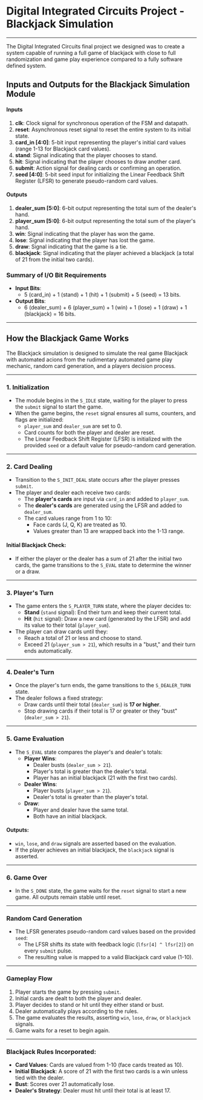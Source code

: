 # Digital Integrated Circuits Project - Blackjack Simulation
----

The Digital Integrated Circuits final project we designed was to create a
system capable of running a full game of blackjack with close to full
randomization and game play experience compared to a fully software defined system.

## Inputs and Outputs for the Blackjack Simulation Module

#### Inputs
1. **clk**: Clock signal for synchronous operation of the FSM and datapath.
2. **reset**: Asynchronous reset signal to reset the entire system to its initial state.
3. **card_in [4:0]**: 5-bit input representing the player's initial card values (range 1-13 for Blackjack card values).
4. **stand**: Signal indicating that the player chooses to stand.
5. **hit**: Signal indicating that the player chooses to draw another card.
6. **submit**: Action signal for dealing cards or confirming an operation.
7. **seed [4:0]**: 5-bit seed input for initializing the Linear Feedback Shift Register (LFSR) to generate pseudo-random card values.

#### Outputs
1. **dealer_sum [5:0]**: 6-bit output representing the total sum of the dealer's hand.
2. **player_sum [5:0]**: 6-bit output representing the total sum of the player's hand.
3. **win**: Signal indicating that the player has won the game.
4. **lose**: Signal indicating that the player has lost the game.
5. **draw**: Signal indicating that the game is a tie.
6. **blackjack**: Signal indicating that the player achieved a blackjack (a total of 21 from the initial two cards).

### Summary of I/O Bit Requirements
- **Input Bits**: 
  - 5 (card_in) + 1 (stand) + 1 (hit) + 1 (submit) + 5 (seed) = 13 bits.
- **Output Bits**: 
  - 6 (dealer_sum) + 6 (player_sum) + 1 (win) + 1 (lose) + 1 (draw) + 1 (blackjack) = 16 bits.

-----

## How the Blackjack Game Works

The Blackjack simulation is designed to simulate the real game Blackjack with automated acions from the rudimentary automated game play mechanic, random card generation, and a players decision process.

---

### **1. Initialization**
- The module begins in the `S_IDLE` state, waiting for the player to press the `submit` signal to start the game.
- When the game begins, the `reset` signal ensures all sums, counters, and flags are initialized:
  - `player_sum` and `dealer_sum` are set to 0.
  - Card counts for both the player and dealer are reset.
  - The Linear Feedback Shift Register (LFSR) is initialized with the provided `seed` or a default value for pseudo-random card generation.

---

### **2. Card Dealing**
- Transition to the `S_INIT_DEAL` state occurs after the player presses `submit`.
- The player and dealer each receive two cards:
  - The **player's cards** are input via `card_in` and added to `player_sum`.
  - The **dealer's cards** are generated using the LFSR and added to `dealer_sum`.
  - The card values range from 1 to 10:
    - Face cards (J, Q, K) are treated as 10.
    - Values greater than 13 are wrapped back into the 1-13 range.

#### Initial Blackjack Check:
- If either the player or the dealer has a sum of 21 after the initial two cards, the game transitions to the `S_EVAL` state to determine the winner or a draw.

---

### **3. Player's Turn**
- The game enters the `S_PLAYER_TURN` state, where the player decides to:
  - **Stand** (`stand` signal): End their turn and keep their current total.
  - **Hit** (`hit` signal): Draw a new card (generated by the LFSR) and add its value to their total (`player_sum`).
- The player can draw cards until they:
  - Reach a total of 21 or less and choose to stand.
  - Exceed 21 (`player_sum > 21`), which results in a "bust," and their turn ends automatically.

---

### **4. Dealer's Turn**
- Once the player's turn ends, the game transitions to the `S_DEALER_TURN` state.
- The dealer follows a fixed strategy:
  - Draw cards until their total (`dealer_sum`) is **17 or higher**.
  - Stop drawing cards if their total is 17 or greater or they "bust" (`dealer_sum > 21`).

---

### **5. Game Evaluation**
- The `S_EVAL` state compares the player's and dealer's totals:
  - **Player Wins**:
    - Dealer busts (`dealer_sum > 21`).
    - Player's total is greater than the dealer's total.
    - Player has an initial blackjack (21 with the first two cards).
  - **Dealer Wins**:
    - Player busts (`player_sum > 21`).
    - Dealer's total is greater than the player's total.
  - **Draw**:
    - Player and dealer have the same total.
    - Both have an initial blackjack.

#### Outputs:
- `win`, `lose`, and `draw` signals are asserted based on the evaluation.
- If the player achieves an initial blackjack, the `blackjack` signal is asserted.

---

### **6. Game Over**
- In the `S_DONE` state, the game waits for the `reset` signal to start a new game. All outputs remain stable until reset.

---

### **Random Card Generation**
- The LFSR generates pseudo-random card values based on the provided `seed`:
  - The LFSR shifts its state with feedback logic (`lfsr[4] ^ lfsr[2]`) on every `submit` pulse.
  - The resulting value is mapped to a valid Blackjack card value (1-10).

---

### **Gameplay Flow**
1. Player starts the game by pressing `submit`.
2. Initial cards are dealt to both the player and dealer.
3. Player decides to stand or hit until they either stand or bust.
4. Dealer automatically plays according to the rules.
5. The game evaluates the results, asserting `win`, `lose`, `draw`, or `blackjack` signals.
6. Game waits for a reset to begin again.

---

### Blackjack Rules Incorporated:
- **Card Values**: Cards are valued from 1-10 (face cards treated as 10).
- **Initial Blackjack**: A score of 21 with the first two cards is a win unless tied with the dealer.
- **Bust**: Scores over 21 automatically lose.
- **Dealer's Strategy**: Dealer must hit until their total is at least 17.